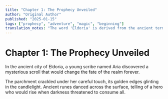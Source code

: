 ```yaml
---
title: "Chapter 1: The Prophecy Unveiled"
author: "Original Author"
published: "2025-01-15"
tags: ["prophecy", "adventure", "magic", "beginning"]
translation_notes: "The word 'Eldoria' is derived from the ancient term for 'golden city'."
---
```


# Chapter 1: The Prophecy Unveiled

In the ancient city of Eldoria, a young scribe named Aria discovered a mysterious scroll that would change the fate of the realm forever.

The parchment crackled under her careful touch, its golden edges glinting in the candlelight. Ancient runes danced across the surface, telling of a hero who would rise when darkness threatened to consume all.